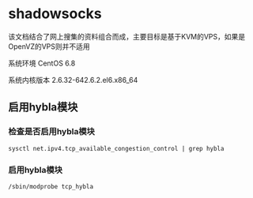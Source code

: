# shadowsocks

该文档结合了网上搜集的资料组合而成，主要目标是基于KVM的VPS，如果是OpenVZ的VPS则并不适用

系统环境  CentOS 6.8

系统内核版本 2.6.32-642.6.2.el6.x86_64

## 启用hybla模块
### 检查是否启用hybla模块

    sysctl net.ipv4.tcp_available_congestion_control | grep hybla

### 启用hybla模块
		
	/sbin/modprobe tcp_hybla
    
